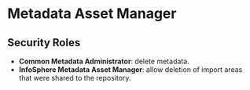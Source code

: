 # Metadata Asset Manager
## Security Roles
* **Common Metadata Administrator**: delete metadata. 
* **InfoSphere Metadata Asset Manager**: allow deletion of import areas that were shared to the repository. 
